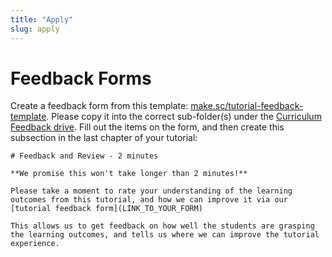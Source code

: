 ```yaml
---
title: "Apply"
slug: apply
---
```




# Feedback Forms

Create a feedback form from this template: [make.sc/tutorial-feedback-template](make.sc/tutorial-feedback-template). Please copy it into the correct sub-folder(s) under the [Curriculum Feedback drive](https://drive.google.com/drive/u/1/folders/1a2RvX9RDU9TOPdrGYPfQU1e1j1y2ZR6Z).
Fill out the items on the form, and then create this subsection in the last chapter of your tutorial:

```
# Feedback and Review - 2 minutes

**We promise this won't take longer than 2 minutes!**

Please take a moment to rate your understanding of the learning outcomes from this tutorial, and how we can improve it via our [tutorial feedback form](LINK_TO_YOUR_FORM)

This allows us to get feedback on how well the students are grasping the learning outcomes, and tells us where we can improve the tutorial experience.
```
